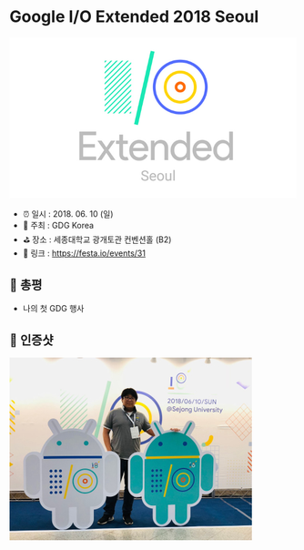 # Google I/O Extended 2018 Seoul

![Google I/O Extended 2018 Seoul](image.jpg)

- ⏰ 일시 : 2018. 06. 10 (일)
- 💁 주최 : GDG Korea
- ⛳ 장소 : 세종대학교 광개토관 컨벤션홀 (B2)
- 🔗 링크 : https://festa.io/events/31

## 👏 총평 

- 나의 첫 GDG 행사

## 📸 인증샷

![인증샷](self.jpg)
